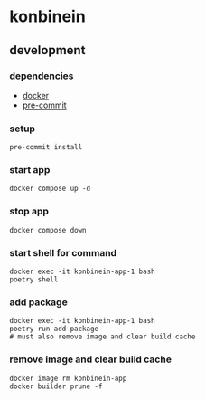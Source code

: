 # konbinein

## development

### dependencies

- [docker](https://www.docker.com/)
- [pre-commit](https://github.com/pre-commit/pre-commit)

### setup

```shell
pre-commit install
```

### start app

```shell
docker compose up -d
```

### stop app

```shell
docker compose down
```

### start shell for command

```shell
docker exec -it konbinein-app-1 bash
poetry shell
```

### add package
```shell
docker exec -it konbinein-app-1 bash
poetry run add package
# must also remove image and clear build cache
```

### remove image and clear build cache
```shell
docker image rm konbinein-app
docker builder prune -f
```
